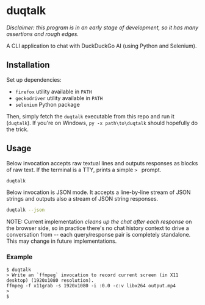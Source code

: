 # duqtalk

*Disclaimer: this program is in an early stage of development, so it has many assertions and rough edges.*

A CLI application to chat with DuckDuckGo AI (using Python and Selenium).

## Installation

Set up dependencies:

- `firefox` utility available in `PATH`
- `geckodriver` utility available in `PATH`
- `selenium` Python package

Then, simply fetch the `duqtalk` executable from this repo and run it (`duqtalk`).
If you're on Windows, `py -x path\to\duqtalk` should hopefully do the trick.

## Usage

Below invocation accepts raw textual lines and outputs responses as blocks of
raw text. If the terminal is a TTY, prints a simple `> ` prompt.

```bash
duqtalk
```

Below invocation is JSON mode. It accepts a line-by-line stream of JSON strings
and outputs also a stream of JSON string responses.

```bash
duqtalk --json
```

NOTE: Current implementation *cleans up the chat after each response* on the
browser side, so in practice there's no chat history context to drive a
conversation from -- each query/response pair is completely standalone. This may
change in future implementations.

### Example

```
$ duqtalk
> Write an `ffmpeg` invocation to record current screen (in X11 desktop) (1920x1080 resolution).
ffmpeg -f x11grab -s 1920x1080 -i :0.0 -c:v libx264 output.mp4
>
$
```
